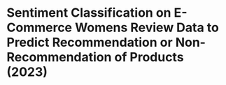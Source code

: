 # Sentiment Classification on E-Commerce Womens Review Data to Predict Recommendation or Non-Recommendation of  Products (2023)
